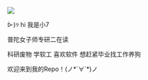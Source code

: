 
<!--
**hishark/hishark** is a ✨ _special_ ✨ repository because its `README.md` (this file) appears on your GitHub profile.

Here are some ideas to get you started:

- 🔭 I’m currently working on ...
- 🌱 I’m currently learning ...
- 👯 I’m looking to collaborate on ...
- 🤔 I’m looking for help with ...
- 💬 Ask me about ...
- 📫 How to reach me: ...
- 😄 Pronouns: ...
- ⚡ Fun fact: ...

![Anurag's github stats](https://github-readme-stats.vercel.app/api?username=hishark&show_icons=true)


-->
![](https://777blog.oss-cn-shanghai.aliyuncs.com/pic/IMG_5042.GIF)

ᐕ)୨ hi 我是小7

普陀女子师专研二在读

科研废物 学软工 喜欢软件 想赶紧毕业找工作养狗

欢迎来到我的Repo！(ノ\*\`∀´\*)ノ
